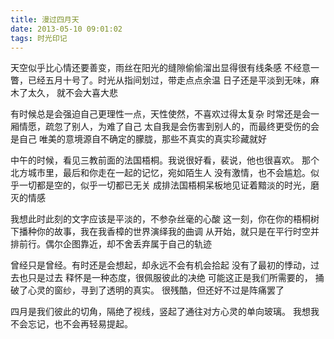 ```yaml
---
title: 漫过四月天
date: 2013-05-10 09:01:02
tags: 时光印记
---
```


天空似乎比心情还要善变，雨丝在阳光的缝隙偷偷溜出显得很有线条感
不经意一瞥，已经五月十号了。时光从指间划过，带走点点余温
日子还是平淡到无味，麻木了太久， 就不会大喜大悲

有时候总是会强迫自己更理性一点，天性使然，不喜欢过得太复杂
时常还是会一厢情愿，疏忽了别人，为难了自己
太自我是会伤害到别人的，而最终更受伤的会是自己
唯美的意境源自不确定的朦胧，那些不真实的真实珍藏就好

中午的时候，看见三教前面的法国梧桐。我说很好看，裴说，他也很喜欢。
那个北方城市里，最后和你走在一起的记忆，宛如陌生人
没有激情，也不会尴尬。似乎一切都是空的，似乎一切都已无关
成排法国梧桐呆板地见证着黯淡的时光，磨灭的情感

我想此时此刻的文字应该是平淡的，不参杂丝毫的心酸
这一刻，你在你的梧桐树下播种你的故事，我在我香樟的世界演绎我的曲调
从开始，就只是在平行时空并排前行。偶尔企图靠近，却不舍丢弃属于自己的轨迹

曾经只是曾经。有时还是会想起，却永远不会有机会拾起
没有了最初的悸动，过去也只是过去
释怀是一种态度，很佩服彼此的决绝
可能这正是我们所需要的，
捅破了心灵的窗纱，寻到了透明的真实。
很残酷，但还好不过是阵痛罢了

四月是我们彼此的切角，隔绝了视线，竖起了通往对方心灵的单向玻璃。
我想我不会忘记，也不会再轻易提起。

